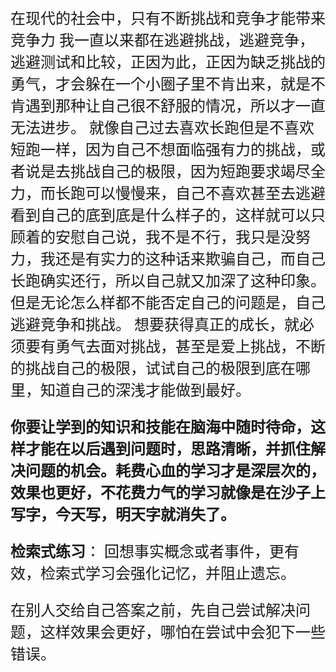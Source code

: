 <font size="5" face="楷体">

在现代的社会中，只有不断挑战和竞争才能带来竞争力
我一直以来都在逃避挑战，逃避竞争，逃避测试和比较，正因为此，正因为缺乏挑战的勇气，才会躲在一个小圈子里不肯出来，就是不肯遇到那种让自己很不舒服的情况，所以才一直无法进步。
就像自己过去喜欢长跑但是不喜欢短跑一样，因为自己不想面临强有力的挑战，或者说是去挑战自己的极限，因为短跑要求竭尽全力，而长跑可以慢慢来，自己不喜欢甚至去逃避看到自己的底到底是什么样子的，这样就可以只顾着的安慰自己说，我不是不行，我只是没努力，我还是有实力的这种话来欺骗自己，而自己长跑确实还行，所以自己就又加深了这种印象。
但是无论怎么样都不能否定自己的问题是，自己逃避竞争和挑战。
想要获得真正的成长，就必须要有勇气去面对挑战，甚至是爱上挑战，不断的挑战自己的极限，试试自己的极限到底在哪里，知道自己的深浅才能做到最好。

**你要让学到的知识和技能在脑海中随时待命，这样才能在以后遇到问题时，思路清晰，并抓住解决问题的机会。耗费心血的学习才是深层次的，效果也更好，不花费力气的学习就像是在沙子上写字，今天写，明天字就消失了。**

**检索式练习**： 
          回想事实概念或者事件，更有效，检索式学习会强化记忆，并阻止遗忘。

在别人交给自己答案之前，先自己尝试解决问题，这样效果会更好，哪怕在尝试中会犯下一些错误。





</font>
